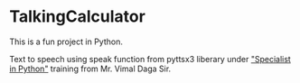 # TalkingCalculator
This is a fun project in Python.

Text to speech using speak function from pyttsx3 liberary under ["Specialist in Python"](https://www.youtube.com/playlist?list=PLAi9X1uG6jZ1s-_ffUVn-e-b0LiUDfQJT) training from Mr. Vimal Daga Sir.

